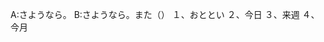 A:さようなら。
B:さようなら。また（）
１、おととい
２、今日
３、来週
４、今月

<!-- (川で)
A:見てください。小さな魚がたくさん（）よ。
B:本当ですね。30匹くらいいますね。
１、およぎます
２、今日
３、来週
４、今月 -->
